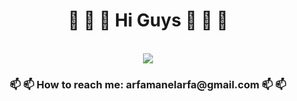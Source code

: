 
<div align="center">
	<h1>👋 👋 👋 Hi Guys  👋 👋 👋</h1> <br/>
	<img src="https://idata.over-blog.com/0/31/42/95/photos-blog-2/fille---l-ordinateur.gif"> <br/>
	<h3> 📫 📫 How to reach me: arfamanelarfa@gmail.com 📫 📫</h3>
</div>
<!--
**manelarfa/manelarfa** is a ✨ _special_ ✨ repository because its `README.md` (this file) appears on your GitHub profile.

Here are some ideas to get you started:

- 🔭 I’m currently working on ...
- 🌱 I’m currently learning ...
- 👯 I’m looking to collaborate on ...
- 🤔 I’m looking for help with ...
- 💬 Ask me about ...
- 📫 How to reach me: ...

-->
